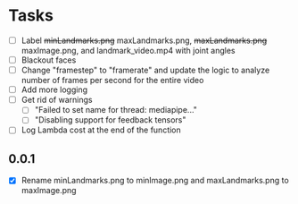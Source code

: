 # Tasks

- [ ] Label ~~minLandmarks.png~~ maxLandmarks.png, ~~maxLandmarks.png~~ maxImage.png, and landmark_video.mp4 with joint angles
- [ ] Blackout faces
- [ ] Change "framestep" to "framerate" and update the logic to analyze <framerate> number of frames per second for the entire video
- [ ] Add more logging
- [ ] Get rid of warnings
  - [ ] "Failed to set name for thread: mediapipe..."
  - [ ] "Disabling support for feedback tensors"
- [ ] Log Lambda cost at the end of the function

## 0.0.1

- [x] Rename minLandmarks.png to minImage.png and maxLandmarks.png to maxImage.png
